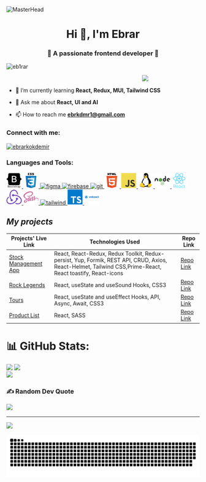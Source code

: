 ![MasterHead](https://camo.githubusercontent.com/28e64d517089d4b23ff5716340d789b4af32b3aa44001a62677f273d3ee898d5/68747470733a2f2f6d69722d73332d63646e2d63662e626568616e63652e6e65742f70726f6a6563745f6d6f64756c65732f6d61785f313230302f3831626234623136353638343031392e363430623630333864313333652e676966)


 

<h1 align="center">Hi 👻, I'm Ebrar</h1>
<h3 align="center">💫 A passionate frontend developer 💫</h3>

<p align="left"> <img src="https://komarev.com/ghpvc/?username=eb1rar&label=Profile%20views&color=0e75b6&style=flat" alt="eb1rar" /> </p>
<img src="https://github.com/Anmol-Baranwal/Cool-GIFs-For-GitHub/assets/74038190/76036311-c8ea-4247-8bf8-a7077623036c" width="150" align="right">&nbsp;

- 🌱 I’m currently learning **React, Redux, MUI, Tailwind CSS**

- 💬 Ask me about **React, UI and AI**

- 📫 How to reach me **ebrkdmr1@gmail.com**

<h3 align="left">Connect with me:</h3>
<p align="left">
<a href="https://linkedin.com/in/ebrarkokdemir" target="blank"><img align="center" src="https://raw.githubusercontent.com/rahuldkjain/github-profile-readme-generator/master/src/images/icons/Social/linked-in-alt.svg" alt="ebrarkokdemir" height="30" width="40" /></a>
</p>

<h3 align="left">Languages and Tools:</h3>
<p align="left"> <a href="https://getbootstrap.com" target="_blank" rel="noreferrer"> <img src="https://raw.githubusercontent.com/devicons/devicon/master/icons/bootstrap/bootstrap-plain-wordmark.svg" alt="bootstrap" width="40" height="40"/> </a> <a href="https://www.w3schools.com/css/" target="_blank" rel="noreferrer"> <img src="https://raw.githubusercontent.com/devicons/devicon/master/icons/css3/css3-original-wordmark.svg" alt="css3" width="40" height="40"/> </a> <a href="https://www.figma.com/" target="_blank" rel="noreferrer"> <img src="https://www.vectorlogo.zone/logos/figma/figma-icon.svg" alt="figma" width="40" height="40"/> </a> <a href="https://firebase.google.com/" target="_blank" rel="noreferrer"> <img src="https://www.vectorlogo.zone/logos/firebase/firebase-icon.svg" alt="firebase" width="40" height="40"/> </a> <a href="https://git-scm.com/" target="_blank" rel="noreferrer"> <img src="https://www.vectorlogo.zone/logos/git-scm/git-scm-icon.svg" alt="git" width="40" height="40"/> </a> <a href="https://www.w3.org/html/" target="_blank" rel="noreferrer"> <img src="https://raw.githubusercontent.com/devicons/devicon/master/icons/html5/html5-original-wordmark.svg" alt="html5" width="40" height="40"/> </a> <a href="https://developer.mozilla.org/en-US/docs/Web/JavaScript" target="_blank" rel="noreferrer"> <img src="https://raw.githubusercontent.com/devicons/devicon/master/icons/javascript/javascript-original.svg" alt="javascript" width="40" height="40"/> </a> <a href="https://www.linux.org/" target="_blank" rel="noreferrer"> <img src="https://raw.githubusercontent.com/devicons/devicon/master/icons/linux/linux-original.svg" alt="linux" width="40" height="40"/> </a> <a href="https://nodejs.org" target="_blank" rel="noreferrer"> <img src="https://raw.githubusercontent.com/devicons/devicon/master/icons/nodejs/nodejs-original-wordmark.svg" alt="nodejs" width="40" height="40"/> </a> <a href="https://reactjs.org/" target="_blank" rel="noreferrer"> <img src="https://raw.githubusercontent.com/devicons/devicon/master/icons/react/react-original-wordmark.svg" alt="react" width="40" height="40"/> </a> <a href="https://redux.js.org" target="_blank" rel="noreferrer"> <img src="https://raw.githubusercontent.com/devicons/devicon/master/icons/redux/redux-original.svg" alt="redux" width="40" height="40"/> </a> <a href="https://sass-lang.com" target="_blank" rel="noreferrer"> <img src="https://raw.githubusercontent.com/devicons/devicon/master/icons/sass/sass-original.svg" alt="sass" width="40" height="40"/> </a> <a href="https://tailwindcss.com/" target="_blank" rel="noreferrer"> <img src="https://www.vectorlogo.zone/logos/tailwindcss/tailwindcss-icon.svg" alt="tailwind" width="40" height="40"/> </a> <a href="https://www.typescriptlang.org/" target="_blank" rel="noreferrer"> <img src="https://raw.githubusercontent.com/devicons/devicon/master/icons/typescript/typescript-original.svg" alt="typescript" width="40" height="40"/> </a> <a href="https://webpack.js.org" target="_blank" rel="noreferrer"> <img src="https://raw.githubusercontent.com/devicons/devicon/d00d0969292a6569d45b06d3f350f463a0107b0d/icons/webpack/webpack-original-wordmark.svg" alt="webpack" width="40" height="40"/> </a> </p>

## ***My projects***
| Projects' Live Link                | Technologies Used      | Repo Link         |
|-----------------------------|--------------------------------------|---------------------------|
| [Stock Management App](https://stock-management-app-mocha.vercel.app/) | React, React-Redux, Redux Toolkit, Redux-persist, Yup, Formik, REST API, CRUD, Axios, React-Helmet, Tailwind CSS,Prime-React, React toastify, React-icons | [Repo Link](https://github.com/Eb1rar/stock-management-app)   |
| [Rock Legends](https://alternative-rock-legends.vercel.app/) | React, useState and useSound Hooks, CSS3 | [Repo Link](https://github.com/Eb1rar/Alternative-Rock-Legends)   |
| [Tours](https://tours-project-indol.vercel.app/) | React, useState and useEffect Hooks, API, Async, Await, CSS3  | [Repo Link](https://github.com/Eb1rar/tours-project)   |
| [Product List](https://product-list-rose-theta.vercel.app/) | React, SASS | [Repo Link](https://github.com/Eb1rar/product-list)   |


# 📊 GitHub Stats:
![](https://github-readme-stats.vercel.app/api?username=Eb1rar&theme=great-gatsby&hide_border=false&include_all_commits=false&count_private=false)
![](https://github-readme-streak-stats.herokuapp.com/?user=Eb1rar&theme=great-gatsby&hide_border=false)<br/>
![](https://github-readme-stats.vercel.app/api/top-langs/?username=Eb1rar&theme=great-gatsby&hide_border=false&include_all_commits=false&count_private=false&layout=compact&justify=center)

### ✍️ Random Dev Quote
![](https://quotes-github-readme.vercel.app/api?type=horizontal&theme=tokyonight)

---
[![](https://visitcount.itsvg.in/api?id=Eb1rar&icon=3&color=6)](https://visitcount.itsvg.in)

![snake gif](https://github.com/MucahitKartal/MucahitKartal/blob/output/github-contribution-grid-snake-dark.svg)
